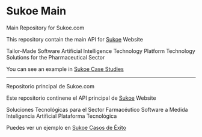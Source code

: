# Sukoe  Main
Main Repository for Sukoe.com

This repository contain the main API for <a href="https://www.sukoe.com/en">Sukoe</a> Website

Tailor-Made Software
Artificial Intelligence
Technology Platform
Technology Solutions for the Pharmaceutical Sector

You can see an example in <a href="https://www.sukoe.com/en/case-studies.html">Sukoe Case Studies</a>

--------

Repositorio principal de Sukoe.com

Este repositorio continene el API principal de <a href="https://www.sukoe.com">Sukoe</a> Website

Soluciones Tecnológicas para el Sector Farmacéutico
Software a Medida
Inteligencia Artificial
Plataforma Tecnológica

Puedes ver un ejemplo en <a href="https://www.sukoe.com/case-studies.html">Sukoe Casos de Éxito</a>

